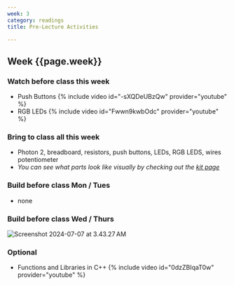 ```yaml
---
week: 3
category: readings
title: Pre-Lecture Activities

---
```


## Week {{page.week}}

### Watch before class this week

* Push Buttons
  {% include video id="-sXQDeUBzQw" provider="youtube" %}
* RGB LEDs
  {% include video id="Fwwn9kwbOdc" provider="youtube" %}

### Bring to class all this week

- Photon 2, breadboard, resistors, push buttons, LEDs, RGB LEDS, wires potentiometer
- *You can see what parts look like visually by checking out the [kit page](https://reparke.github.io/TAC348-Making-Smart-Devices/kit)*

### Build before class Mon / Tues 

- none

### Build before class Wed / Thurs 

<img src="week03.assets/Screenshot 2024-07-07 at 3.43.27 AM.png" alt="Screenshot 2024-07-07 at 3.43.27 AM" />

### Optional

* Functions and Libraries in C++
  {% include video id="0dzZBIqaT0w" provider="youtube" %}